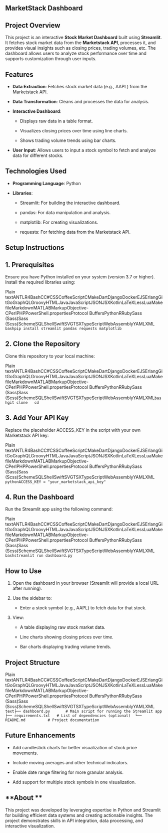 MarketStack Dashboard 
-------------------------------

**Project Overview**
--------------------

This project is an interactive **Stock Market Dashboard** built using **Streamlit**. It fetches stock market data from the **Marketstack API**, processes it, and provides visual insights such as closing prices, trading volumes, etc. The dashboard allows users to analyze stock performance over time and supports customization through user inputs.

**Features**
------------

*   **Data Extraction**: Fetches stock market data (e.g., AAPL) from the Marketstack API.
    
*   **Data Transformation**: Cleans and processes the data for analysis.
    
*   **Interactive Dashboard**:
    
    *   Displays raw data in a table format.
        
    *   Visualizes closing prices over time using line charts.
        
    *   Shows trading volume trends using bar charts.
        
*   **User Input**: Allows users to input a stock symbol to fetch and analyze data for different stocks.
    

**Technologies Used**
---------------------

*   **Programming Language**: Python
    
*   **Libraries**:
    
    *   Streamlit: For building the interactive dashboard.
        
    *   pandas: For data manipulation and analysis.
        
    *   matplotlib: For creating visualizations.
        
    *   requests: For fetching data from the Marketstack API.
        

**Setup Instructions**
----------------------

**1\. Prerequisites**
---------------------

Ensure you have Python installed on your system (version 3.7 or higher). Install the required libraries using:

Plain textANTLR4BashCC#CSSCoffeeScriptCMakeDartDjangoDockerEJSErlangGitGoGraphQLGroovyHTMLJavaJavaScriptJSONJSXKotlinLaTeXLessLuaMakefileMarkdownMATLABMarkupObjective-CPerlPHPPowerShell.propertiesProtocol BuffersPythonRRubySass (Sass)Sass (Scss)SchemeSQLShellSwiftSVGTSXTypeScriptWebAssemblyYAMLXML`   bashpip install streamlit pandas requests matplotlib   `

**2\. Clone the Repository**
----------------------------

Clone this repository to your local machine:

Plain textANTLR4BashCC#CSSCoffeeScriptCMakeDartDjangoDockerEJSErlangGitGoGraphQLGroovyHTMLJavaJavaScriptJSONJSXKotlinLaTeXLessLuaMakefileMarkdownMATLABMarkupObjective-CPerlPHPPowerShell.propertiesProtocol BuffersPythonRRubySass (Sass)Sass (Scss)SchemeSQLShellSwiftSVGTSXTypeScriptWebAssemblyYAMLXML`bashgit clone   cd` 

**3\. Add Your API Key**
------------------------

Replace the placeholder ACCESS\_KEY in the script with your own Marketstack API key:

Plain textANTLR4BashCC#CSSCoffeeScriptCMakeDartDjangoDockerEJSErlangGitGoGraphQLGroovyHTMLJavaJavaScriptJSONJSXKotlinLaTeXLessLuaMakefileMarkdownMATLABMarkupObjective-CPerlPHPPowerShell.propertiesProtocol BuffersPythonRRubySass (Sass)Sass (Scss)SchemeSQLShellSwiftSVGTSXTypeScriptWebAssemblyYAMLXML`   pythonACCESS_KEY = "your_marketstack_api_key"   `

**4\. Run the Dashboard**
-------------------------

Run the Streamlit app using the following command:

Plain textANTLR4BashCC#CSSCoffeeScriptCMakeDartDjangoDockerEJSErlangGitGoGraphQLGroovyHTMLJavaJavaScriptJSONJSXKotlinLaTeXLessLuaMakefileMarkdownMATLABMarkupObjective-CPerlPHPPowerShell.propertiesProtocol BuffersPythonRRubySass (Sass)Sass (Scss)SchemeSQLShellSwiftSVGTSXTypeScriptWebAssemblyYAMLXML`   bashstreamlit run dashboard.py   `

**How to Use**
--------------

1.  Open the dashboard in your browser (Streamlit will provide a local URL after running).
    
2.  Use the sidebar to:
    
    *   Enter a stock symbol (e.g., AAPL) to fetch data for that stock.
        
3.  View:
    
    *   A table displaying raw stock market data.
        
    *   Line charts showing closing prices over time.
        
    *   Bar charts displaying trading volume trends.
        

**Project Structure**
---------------------

Plain textANTLR4BashCC#CSSCoffeeScriptCMakeDartDjangoDockerEJSErlangGitGoGraphQLGroovyHTMLJavaJavaScriptJSONJSXKotlinLaTeXLessLuaMakefileMarkdownMATLABMarkupObjective-CPerlPHPPowerShell.propertiesProtocol BuffersPythonRRubySass (Sass)Sass (Scss)SchemeSQLShellSwiftSVGTSXTypeScriptWebAssemblyYAMLXML`   text├── dashboard.py       # Main script for running the Streamlit app  ├── requirements.txt   # List of dependencies (optional)  └── README.md          # Project documentation   `

**Future Enhancements**
-----------------------

*   Add candlestick charts for better visualization of stock price movements.
    
*   Include moving averages and other technical indicators.
    
*   Enable date range filtering for more granular analysis.
    
*   Add support for multiple stock symbols in one visualization.
    

**About **
--------------------

This project was developed by leveraging expertise in Python and Streamlit for building efficient data systems and creating actionable insights. The project demonstrates skills in API integration, data processing, and interactive visualization.
